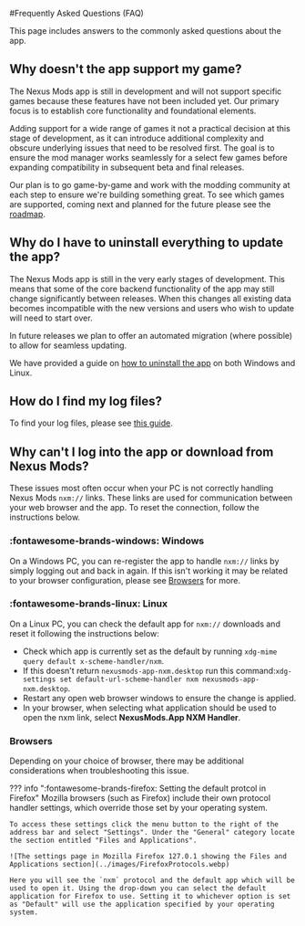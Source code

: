 #Frequently Asked Questions (FAQ)

This page includes answers to the commonly asked questions about the app. 

## Why doesn't the app support my game?
The Nexus Mods app is still in development and will not support specific games because these features have not been included yet. Our primary focus is to establish core functionality and foundational elements. 

Adding support for a wide range of games it not a practical decision at this stage of development, as it can introduce additional complexity and obscure underlying issues that need to be resolved first. The goal is to ensure the mod manager works seamlessly for a select few games before expanding compatibility in subsequent beta and final releases.

Our plan is to go game-by-game and work with the modding community at each step to ensure we're building something great. To see which games are supported, coming next and planned for the future please see the [roadmap](https://trello.com/b/gPzMuIr3/nexus-mods-app-roadmap).

## Why do I have to uninstall everything to update the app?
The Nexus Mods app is still in the very early stages of development. This means that some of the core backend functionality of the app may still change significantly between releases. When this changes all existing data becomes incompatible with the new versions and users who wish to update will need to start over. 

In future releases we plan to offer an automated migration (where possible) to allow for seamless updating.

We have provided a guide on [how to uninstall the app](../Uninstall.md) on both Windows and Linux. 

## How do I find my log files?
To find your log files, please see [this guide](./LogFiles.md). 

## Why can't I log into the app or download from Nexus Mods?

These issues most often occur when your PC is not correctly handling Nexus Mods `nxm://` links. These links are used for communication between your web browser and the app. To reset the connection, follow the instructions below.

### :fontawesome-brands-windows: Windows
On a Windows PC, you can re-register the app to handle `nxm://` links by simply logging out and back in again. If this isn't working it may be related to your browser configuration, please see [Browsers](#browsers) for more. 

### :fontawesome-brands-linux: Linux
On a Linux PC, you can check the default app for `nxm://` downloads and reset it following the instructions below:

- Check which app is currently set as the default by running `xdg-mime query default x-scheme-handler/nxm`.
- If this doesn't return `nexusmods-app-nxm.desktop` run this command:`xdg-settings set default-url-scheme-handler nxm nexusmods-app-nxm.desktop`.
- Restart any open web browser windows to ensure the change is applied.
- In your browser, when selecting what application should be used to open the nxm link, select **NexusMods.App NXM Handler**.

### Browsers
Depending on your choice of browser, there may be additional considerations when troubleshooting this issue. 

??? info ":fontawesome-brands-firefox: Setting the default protcol in Firefox"
    Mozilla browsers (such as Firefox) include their own protocol handler settings, which override those set by your operating system. 

    To access these settings click the menu button to the right of the address bar and select "Settings". Under the "General" category locate the section entitled "Files and Applications". 

    ![The settings page in Mozilla Firefox 127.0.1 showing the Files and Applications section](../images/FirefoxProtocols.webp)

    Here you will see the `nxm` protocol and the default app which will be used to open it. Using the drop-down you can select the default application for Firefox to use. Setting it to whichever option is set as "Default" will use the application specified by your operating system. 
